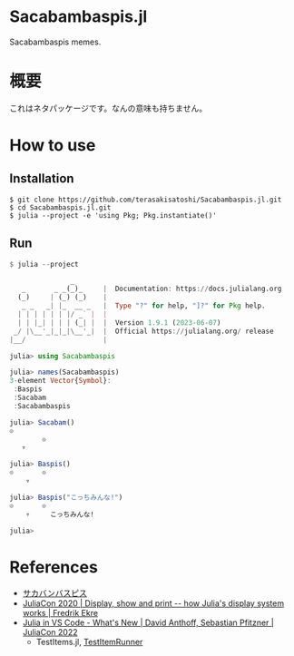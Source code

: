 # Sacabambaspis.jl

Sacabambaspis memes.

# 概要

これはネタパッケージです。なんの意味も持ちません。

# How to use

## Installation

```
$ git clone https://github.com/terasakisatoshi/Sacabambaspis.jl.git
$ cd Sacabambaspis.jl.git
$ julia --project -e 'using Pkg; Pkg.instantiate()' 
```

## Run 

```julia
$ julia --project

               _
   _       _ _(_)_     |  Documentation: https://docs.julialang.org
  (_)     | (_) (_)    |
   _ _   _| |_  __ _   |  Type "?" for help, "]?" for Pkg help.
  | | | | | | |/ _` |  |
  | | |_| | | | (_| |  |  Version 1.9.1 (2023-06-07)
 _/ |\__'_|_|_|\__'_|  |  Official https://julialang.org/ release
|__/                   |

julia> using Sacabambaspis

julia> names(Sacabambaspis)
3-element Vector{Symbol}:
 :Baspis
 :Sacabam
 :Sacabambaspis

julia> Sacabam()
⊙
        ⊙
   ▿

julia> Baspis()
⊙       ⊙
    ▿

julia> Baspis("こっちみんな!")
⊙       ⊙
    ▿     こっちみんな!

julia>
```

# References

- [サカバンバスピス](https://ja.wikipedia.org/wiki/%E3%82%B5%E3%82%AB%E3%83%90%E3%83%B3%E3%83%90%E3%82%B9%E3%83%94%E3%82%B9)
- [JuliaCon 2020 | Display, show and print -- how Julia's display system works | Fredrik Ekre](https://youtu.be/S1Fb5oNhhbc)
- [Julia in VS Code - What's New | David Anthoff, Sebastian Pfitzner | JuliaCon 2022](https://youtu.be/Okn_HKihWn8?t=1269)
  - TestItems.jl, [TestItemRunner](https://github.com/julia-vscode/TestItemRunner.jl)
